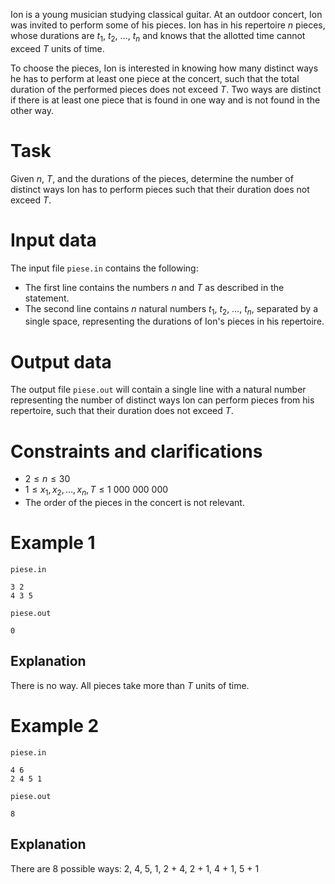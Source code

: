 Ion is a young musician studying classical guitar. At an outdoor concert, Ion was invited to perform some of his pieces. Ion has in his repertoire $n$ pieces, whose durations are $t_1$, $t_2$, $\dots$, $t_n$ and knows that the allotted time cannot exceed $T$ units of time.

To choose the pieces, Ion is interested in knowing how many distinct ways he has to perform at least one piece at the concert, such that the total duration of the performed pieces does not exceed $T$. Two ways are distinct if there is at least one piece that is found in one way and is not found in the other way.

# Task

Given $n$, $T$, and the durations of the pieces, determine the number of distinct ways Ion has to perform pieces such that their duration does not exceed $T$.

# Input data

The input file `piese.in` contains the following:
- The first line contains the numbers $n$ and $T$ as described in the statement.
- The second line contains $n$ natural numbers $t_1$, $t_2$, $\dots$, $t_n$, separated by a single space, representing the durations of Ion's pieces in his repertoire.

# Output data

The output file `piese.out` will contain a single line with a natural number representing the number of distinct ways Ion can perform pieces from his repertoire, such that their duration does not exceed $T$.

# Constraints and clarifications

* $2 \leq n \leq 30$
* $1 \leq x_1, x_2, \dots, x_n, T \leq 1 \ 000 \ 000 \ 000$
* The order of the pieces in the concert is not relevant.

# Example 1

`piese.in`
```
3 2
4 3 5
```

`piese.out`
```
0
```

## Explanation

There is no way. All pieces take more than $T$ units of time.

# Example 2

`piese.in`
```
4 6
2 4 5 1
```

`piese.out`
```
8
```

## Explanation

There are 8 possible ways: $2$, $4$, $5$, $1$, $2$ + $4$, $2$ + $1$, $4$ + $1$, $5$ + $1$